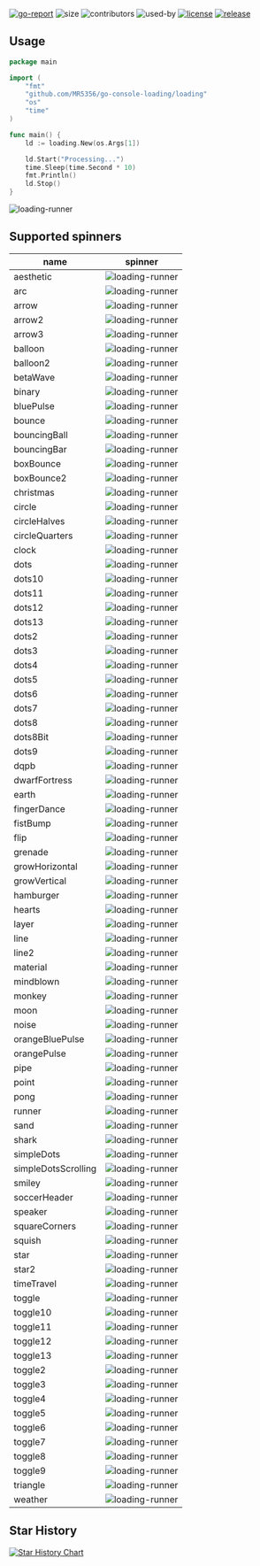 
[![go-report](https://goreportcard.com/badge/github.com/MR5356/go-console-loading)](https://goreportcard.com/report/github.com/MR5356/go-console-loading)
![size](https://img.shields.io/github/repo-size/MR5356/go-console-loading)
![contributors](https://img.shields.io/github/contributors/MR5356/go-console-loading)
![used-by](https://img.shields.io/sourcegraph/rrc/github.com/MR5356/go-console-loading)
[![license](https://img.shields.io/github/license/MR5356/go-console-loading)](https://www.apache.org/licenses/LICENSE-2.0.html)
[![release](https://img.shields.io/github/v/release/MR5356/go-console-loading)](https://github.com/MR5356/go-console-loading/releases)

## Usage
```go
package main

import (
	"fmt"
	"github.com/MR5356/go-console-loading/loading"
	"os"
	"time"
)

func main() {
	ld := loading.New(os.Args[1])

	ld.Start("Processing...")
	time.Sleep(time.Second * 10)
	fmt.Println()
	ld.Stop()
}

```
![loading-runner](img/loading-runner.gif)

## Supported spinners
| name                | spinner                                                |
|---------------------|--------------------------------------------------------|
| aesthetic           | ![loading-runner](img/loading-aesthetic.gif)           |
| arc                 | ![loading-runner](img/loading-arc.gif)                 |
| arrow               | ![loading-runner](img/loading-arrow.gif)               |
| arrow2              | ![loading-runner](img/loading-arrow2.gif)              |
| arrow3              | ![loading-runner](img/loading-arrow3.gif)              |
| balloon             | ![loading-runner](img/loading-balloon.gif)             |
| balloon2            | ![loading-runner](img/loading-balloon2.gif)            |
| betaWave            | ![loading-runner](img/loading-betaWave.gif)            |
| binary              | ![loading-runner](img/loading-binary.gif)              |
| bluePulse           | ![loading-runner](img/loading-bluePulse.gif)           |
| bounce              | ![loading-runner](img/loading-bounce.gif)              |
| bouncingBall        | ![loading-runner](img/loading-bouncingBall.gif)        |
| bouncingBar         | ![loading-runner](img/loading-bouncingBar.gif)         |
| boxBounce           | ![loading-runner](img/loading-boxBounce.gif)           |
| boxBounce2          | ![loading-runner](img/loading-boxBounce2.gif)          |
| christmas           | ![loading-runner](img/loading-christmas.gif)           |
| circle              | ![loading-runner](img/loading-circle.gif)              |
| circleHalves        | ![loading-runner](img/loading-circleHalves.gif)        |
| circleQuarters      | ![loading-runner](img/loading-circleQuarters.gif)      |
| clock               | ![loading-runner](img/loading-clock.gif)               |
| dots                | ![loading-runner](img/loading-dots.gif)                |
| dots10              | ![loading-runner](img/loading-dots10.gif)              |
| dots11              | ![loading-runner](img/loading-dots11.gif)              |
| dots12              | ![loading-runner](img/loading-dots12.gif)              |
| dots13              | ![loading-runner](img/loading-dots13.gif)              |
| dots2               | ![loading-runner](img/loading-dots2.gif)               |
| dots3               | ![loading-runner](img/loading-dots3.gif)               |
| dots4               | ![loading-runner](img/loading-dots4.gif)               |
| dots5               | ![loading-runner](img/loading-dots5.gif)               |
| dots6               | ![loading-runner](img/loading-dots6.gif)               |
| dots7               | ![loading-runner](img/loading-dots7.gif)               |
| dots8               | ![loading-runner](img/loading-dots8.gif)               |
| dots8Bit            | ![loading-runner](img/loading-dots8Bit.gif)            |
| dots9               | ![loading-runner](img/loading-dots9.gif)               |
| dqpb                | ![loading-runner](img/loading-dqpb.gif)                |
| dwarfFortress       | ![loading-runner](img/loading-dwarfFortress.gif)       |
| earth               | ![loading-runner](img/loading-earth.gif)               |
| fingerDance         | ![loading-runner](img/loading-fingerDance.gif)         |
| fistBump            | ![loading-runner](img/loading-fistBump.gif)            |
| flip                | ![loading-runner](img/loading-flip.gif)                |
| grenade             | ![loading-runner](img/loading-grenade.gif)             |
| growHorizontal      | ![loading-runner](img/loading-growHorizontal.gif)      |
| growVertical        | ![loading-runner](img/loading-growVertical.gif)        |
| hamburger           | ![loading-runner](img/loading-hamburger.gif)           |
| hearts              | ![loading-runner](img/loading-hearts.gif)              |
| layer               | ![loading-runner](img/loading-layer.gif)               |
| line                | ![loading-runner](img/loading-line.gif)                |
| line2               | ![loading-runner](img/loading-line2.gif)               |
| material            | ![loading-runner](img/loading-material.gif)            |
| mindblown           | ![loading-runner](img/loading-mindblown.gif)           |
| monkey              | ![loading-runner](img/loading-monkey.gif)              |
| moon                | ![loading-runner](img/loading-moon.gif)                |
| noise               | ![loading-runner](img/loading-noise.gif)               |
| orangeBluePulse     | ![loading-runner](img/loading-orangeBluePulse.gif)     |
| orangePulse         | ![loading-runner](img/loading-orangePulse.gif)         |
| pipe                | ![loading-runner](img/loading-pipe.gif)                |
| point               | ![loading-runner](img/loading-point.gif)               |
| pong                | ![loading-runner](img/loading-pong.gif)                |
| runner              | ![loading-runner](img/loading-runner.gif)              |
| sand                | ![loading-runner](img/loading-sand.gif)                |
| shark               | ![loading-runner](img/loading-shark.gif)               |▌|
| simpleDots          | ![loading-runner](img/loading-simpleDots.gif)          |
| simpleDotsScrolling | ![loading-runner](img/loading-simpleDotsScrolling.gif) |
| smiley              | ![loading-runner](img/loading-smiley.gif)              |
| soccerHeader        | ![loading-runner](img/loading-soccerHeader.gif)        |
| speaker             | ![loading-runner](img/loading-speaker.gif)             |
| squareCorners       | ![loading-runner](img/loading-squareCorners.gif)       |
| squish              | ![loading-runner](img/loading-squish.gif)              |
| star                | ![loading-runner](img/loading-star.gif)                |
| star2               | ![loading-runner](img/loading-star2.gif)               |
| timeTravel          | ![loading-runner](img/loading-timeTravel.gif)          |
| toggle              | ![loading-runner](img/loading-toggle.gif)              |
| toggle10            | ![loading-runner](img/loading-toggle10.gif)            |
| toggle11            | ![loading-runner](img/loading-toggle11.gif)            |
| toggle12            | ![loading-runner](img/loading-toggle12.gif)            |
| toggle13            | ![loading-runner](img/loading-toggle13.gif)            |
| toggle2             | ![loading-runner](img/loading-toggle2.gif)             |
| toggle3             | ![loading-runner](img/loading-toggle3.gif)             |
| toggle4             | ![loading-runner](img/loading-toggle4.gif)             |
| toggle5             | ![loading-runner](img/loading-toggle5.gif)             |
| toggle6             | ![loading-runner](img/loading-toggle6.gif)             |
| toggle7             | ![loading-runner](img/loading-toggle7.gif)             |
| toggle8             | ![loading-runner](img/loading-toggle8.gif)             |
| toggle9             | ![loading-runner](img/loading-toggle9.gif)             |
| triangle            | ![loading-runner](img/loading-triangle.gif)            |
| weather             | ![loading-runner](img/loading-weather.gif)             |

## Star History

[![Star History Chart](https://api.star-history.com/svg?repos=MR5356/go-console-loading&type=Date)](https://star-history.com/#MR5356/go-console-loading&Date)